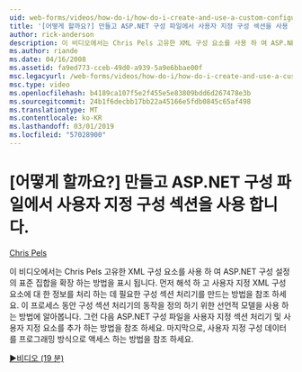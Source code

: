 ```yaml
---
uid: web-forms/videos/how-do-i/how-do-i-create-and-use-a-custom-configuration-section-in-an-aspnet-configuration-file
title: '[어떻게 할까요?] 만들고 ASP.NET 구성 파일에서 사용자 지정 구성 섹션을 사용 합니다. | Microsoft Docs'
author: rick-anderson
description: 이 비디오에서는 Chris Pels 고유한 XML 구성 요소를 사용 하 여 ASP.NET 구성 설정의 표준 집합을 확장 하는 방법을 표시 됩니다. 먼저 참조 하는 방법을 하는 중...
ms.author: riande
ms.date: 04/16/2008
ms.assetid: fa9ed773-cceb-49d0-a939-5a9e6bbae00f
msc.legacyurl: /web-forms/videos/how-do-i/how-do-i-create-and-use-a-custom-configuration-section-in-an-aspnet-configuration-file
msc.type: video
ms.openlocfilehash: b4189ca107f5e2f455e5e83809bdd6d267478e3b
ms.sourcegitcommit: 24b1f6decbb17bb22a45166e5fdb0845c65af498
ms.translationtype: MT
ms.contentlocale: ko-KR
ms.lasthandoff: 03/01/2019
ms.locfileid: "57028900"
---
```

<a name="how-do-i-create-and-use-a-custom-configuration-section-in-an-aspnet-configuration-file"></a>[어떻게 할까요?] 만들고 ASP.NET 구성 파일에서 사용자 지정 구성 섹션을 사용 합니다.
====================
[Chris Pels](https://twitter.com/chrispels)

이 비디오에서는 Chris Pels 고유한 XML 구성 요소를 사용 하 여 ASP.NET 구성 설정의 표준 집합을 확장 하는 방법을 표시 됩니다. 먼저 해석 하 고 사용자 지정 XML 구성 요소에 대 한 정보를 처리 하는 데 필요한 구성 섹션 처리기를 만드는 방법을 참조 하세요. 이 프로세스 동안 구성 섹션 처리기의 동작을 정의 하기 위한 선언적 모델을 사용 하는 방법에 알아봅니다. 그런 다음 ASP.NET 구성 파일을 사용자 지정 섹션 처리기 및 사용자 지정 요소를 추가 하는 방법을 참조 하세요. 마지막으로, 사용자 지정 구성 데이터를 프로그래밍 방식으로 액세스 하는 방법을 참조 하세요.

[&#9654;비디오 (19 분)](https://channel9.msdn.com/Blogs/ASP-NET-Site-Videos/how-do-i-create-and-use-a-custom-configuration-section-in-an-aspnet-configuration-file)
